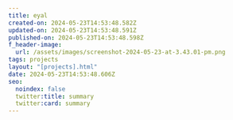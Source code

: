 ```yaml
---
title: eyal
created-on: 2024-05-23T14:53:48.582Z
updated-on: 2024-05-23T14:53:48.591Z
published-on: 2024-05-23T14:53:48.598Z
f_header-image:
  url: /assets/images/screenshot-2024-05-23-at-3.43.01-pm.png
tags: projects
layout: "[projects].html"
date: 2024-05-23T14:53:48.606Z
seo:
  noindex: false
  twitter:title: summary
  twitter:card: summary
---
```

